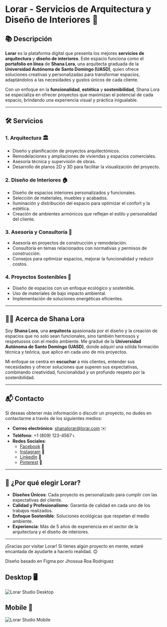 # **Lorar - Servicios de Arquitectura y Diseño de Interiores** 🏡

## 📚 Descripción

**Lorar** es la plataforma digital que presenta los mejores **servicios de arquitectura** y **diseño de interiores**. Este espacio funciona como el **portafolio en línea** de **Shana Lora**, una arquitecta graduada de la **Universidad Autónoma de Santo Domingo (UASD)**, quien ofrece soluciones creativas y personalizadas para transformar espacios, adaptándolos a las necesidades y gustos únicos de cada cliente.

Con un enfoque en la **funcionalidad**, **estética** y **sostenibilidad**, Shana Lora se especializa en ofrecer proyectos que maximizan el potencial de cada espacio, brindando una experiencia visual y práctica inigualable.

---

## 🛠️ Servicios

### 1. **Arquitectura** 🏛️
   - Diseño y planificación de proyectos arquitectónicos.
   - Remodelaciones y ampliaciones de viviendas y espacios comerciales.
   - Asesoría técnica y supervisión de obras.
   - Desarrollo de planos 2D y 3D para facilitar la visualización del proyecto.

### 2. **Diseño de Interiores** 🏠
   - Diseño de espacios interiores personalizados y funcionales.
   - Selección de materiales, muebles y acabados.
   - Iluminación y distribución del espacio para optimizar el confort y la estética.
   - Creación de ambientes armónicos que reflejan el estilo y personalidad del cliente.

### 3. **Asesoría y Consultoría** 💼
   - Asesoría en proyectos de construcción y remodelación.
   - Consultoría en temas relacionados con normativas y permisos de construcción.
   - Consejos para optimizar espacios, mejorar la funcionalidad y reducir costos.

### 4. **Proyectos Sostenibles** 🌱
   - Diseño de espacios con un enfoque ecológico y sostenible.
   - Uso de materiales de bajo impacto ambiental.
   - Implementación de soluciones energéticas eficientes.

---

## 👩‍💼 Acerca de Shana Lora

Soy **Shana Lora**, una **arquitecta** apasionada por el diseño y la creación de espacios que no solo sean funcionales, sino también hermosos y respetuosos con el medio ambiente. Me gradué de la **Universidad Autónoma de Santo Domingo (UASD)**, donde adquirí una sólida formación técnica y teórica, que aplico en cada uno de mis proyectos.

Mi enfoque se centra en **escuchar** a mis clientes, entender sus necesidades y ofrecer soluciones que superen sus expectativas, combinando creatividad, funcionalidad y un profundo respeto por la sostenibilidad.

---

## 📬 Contacto

Si deseas obtener más información o discutir un proyecto, no dudes en contactarme a través de los siguientes medios:

- **Correo electrónico**: [shanalorar@lorar.com](mailto:shanalorar@lorar.com) ✉️
- **Teléfono**: +1 (809) 123-4567 📞
- **Redes Sociales**:  
  - [Facebook](https://www.facebook.com/profile.php?id=61569035094307) 📘  
  - [Instagram](https://www.instagram.com/lorarstudio) 📸  
  - [LinkedIn](https://www.linkedin.com/Lorar) 🔗
  - [Pinterest](https://pin.it/5OCyCma1i) 🔗

---

## 🌟 ¿Por qué elegir Lorar?

- **Diseños Únicos**: Cada proyecto es personalizado para cumplir con las expectativas del cliente.
- **Calidad y Profesionalismo**: Garantía de calidad en cada uno de los trabajos realizados.
- **Enfoque Sostenible**: Soluciones ecológicas que respetan el medio ambiente.
- **Experiencia**: Más de 5 años de experiencia en el sector de la arquitectura y el diseño de interiores.

---


¡Gracias por visitar Lorar! Si tienes algún proyecto en mente, estaré encantada de ayudarte a hacerlo realidad. 😊

Diseño basado en Figma por Jhossua Roa Rodriguez

## Desktop 🖥️
![Lorar Studio Desktop](https://github.com/user-attachments/assets/e635d526-20c5-4e7a-824f-7793750caa20)

## Mobile 📱
![Lorar Studio Mobile](https://github.com/user-attachments/assets/4fc163e3-82ff-4a4f-89c6-ab6aafaa59e3)

